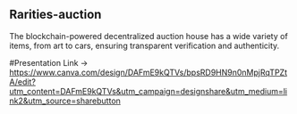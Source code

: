 ## Rarities-auction

The blockchain-powered decentralized auction house has a wide variety of items, from art to cars, ensuring transparent verification and authenticity.

#Presentation Link -> https://www.canva.com/design/DAFmE9kQTVs/bpsRD9HN9n0nMpjRqTPZtA/edit?utm_content=DAFmE9kQTVs&utm_campaign=designshare&utm_medium=link2&utm_source=sharebutton
